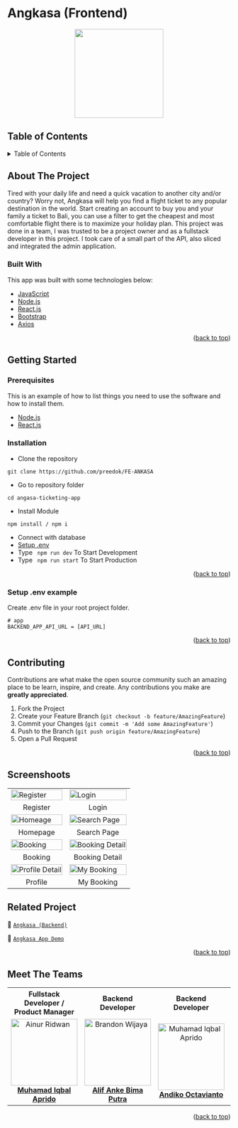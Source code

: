# Angkasa (Frontend)

<!-- Logo -->
<div align="center">
<img src="./documentation/logo.svg" align="center" width="200" height="auto" />
</div>

<!-- Table of Contents -->
## Table of Contents

<details>
  <summary>Table of Contents</summary>
  <ol>
    <li>
      <a href="#about-the-project">About The Project</a>
      <ul>
        <li><a href="#built-with">Built With</a></li>
      </ul>
    </li>
    <li>
      <a href="#getting-started">Getting Started</a>
      <ul>
        <li><a href="#prerequisites">Prerequisites</a></li>
        <li><a href="#requirements">Requirements</a></li>
        <li><a href="#installation">Installation</a></li>
        <li><a href="#setup-env-example">Setup .env example</a></li>
      </ul>
    </li>
    <li><a href="#contributing">Contributing</a></li>
    <li><a href="#screenshoots">Screenshoots</a></li>
    <li><a href="#related-project">Related Projects</a></li>
    <li><a href="#meet-the-teams">Meet The Teams</a></li>
  </ol>
</details>

<!-- About The Project -->
## About The Project
Tired with your daily life and need a quick vacation to another city and/or country?
Worry not, Angkasa will help you find a flight ticket to any popular destination in the world.
Start creating an account to buy you and your family a ticket to Bali, you can use a filter to get the cheapest and most comfortable flight there is to maximize your holiday plan.
This project was done in a team, I was trusted to be a project owner and as a fullstack developer in this project. I took care of a small part of the API, also sliced and integrated the admin application.

### Built With
This app was built with some technologies below:
- [JavaScript](https://www.javascript.com/)
- [Node.js](https://nodejs.org/en/)
- [React.js](https://reactjs.org/)
- [Bootstrap](https://getbootstrap.com/)
- [Axios](https://axios-http.com/)

<p align="right">(<a href="#top">back to top</a>)</p>

<!-- Getting Started -->
## Getting Started

### Prerequisites

This is an example of how to list things you need to use the software and how to install them.

* [Node.js](https://nodejs.org/en/download/)
* [React.js](https://reactjs.org/docs/create-a-new-react-app.html)

### Installation

- Clone the repository
```
git clone https://github.com/preedok/FE-ANKASA
```
- Go to repository folder
```
cd angasa-ticketing-app
```
- Install Module
```
npm install / npm i
```
- Connect with database
- <a href="#setup-env-example">Setup .env</a>
- Type ` npm run dev` To Start Development
- Type ` npm run start` To Start Production

<p align="right">(<a href="#top">back to top</a>)</p>

### Setup .env example

Create .env file in your root project folder.

```env
# app
BACKEND_APP_API_URL = [API_URL]
```

<p align="right">(<a href="#top">back to top</a>)</p>

<!-- Contributing -->
## Contributing

Contributions are what make the open source community such an amazing place to be learn, inspire, and create. Any contributions you make are **greatly appreciated**.

1. Fork the Project
2. Create your Feature Branch (`git checkout -b feature/AmazingFeature`)
3. Commit your Changes (`git commit -m 'Add some AmazingFeature'`)
4. Push to the Branch (`git push origin feature/AmazingFeature`)
5. Open a Pull Request

<p align="right">(<a href="#top">back to top</a>)</p>

<!-- Screenshoots -->
## Screenshoots
<table>
  <tr>
    <td><image src="./documentation/register.jpeg" alt="Register" width=100% ></td>
    <td><image src="./documentation/login.jpeg" alt="Login" width=100%/></td>
  </tr>
  <tr>
    <td align="center">Register</td>
    <td align="center">Login</td>
  </tr>
  
  <tr>
    <td><image src="./documentation/home.png" alt="Homeage" width=100%></td>
    <td><image src="./documentation/search.png" alt="Search Page" width=100%></td>
  </tr>
  <tr>
      <td align="center">Homepage</td>
      <td align="center">Search Page</td>
  </tr>

  <tr>
    <td><image src="./documentation/booking.png" alt="Booking" width=100%></td>
    <td><image src="./documentation/booking-detail.jpeg" alt="Booking Detail" width=100%/></td>
  </tr>
   <tr>
    <td align="center">Booking</td>
    <td align="center">Booking Detail</td>
  </tr>
  
  <tr>
    <td><image src="./documentation/profile.png" alt="Profile Detail" width=100%></td>
    <td><image src="./documentation/my-booking.png" alt="My Booking" width=100%></td>
  </tr>
  <tr>
      <td align="center">Profile</td>
       <td align="center">My Booking</td>
  </tr>
</table>


<!-- Related Projects -->
## Related Project
:rocket: [`Angkasa (Backend)`](https://github.com/alifankebima/ankasa-backend)

:rocket: [`Angkasa App Demo`](https://insancitaticket.vercel.app/)

<p align="right">(<a href="#top">back to top</a>)</p>

<!-- Meet The Teams -->
## Meet The Teams

<center>
  <table align="center">
    <tr>
    <th>Fullstack Developer / Product Manager</th>
      <th>Backend Developer</th>
      <th>Backend Developer</th>
      <th>Backend Developer</th>
      <th>Frontend Developer</th>
      <th>Frontend Developer</th>
    </tr>
    <tr>
      <td align="center">
        <a href="https://github.com/preedok">
          <img width="150" src="https://avatars.githubusercontent.com/u/65219158?v=4" alt="Ainur Ridwan"><br/>
          <b>Muhamad Iqbal Aprido</b>
        </a>
      </td>
      <td align="center">
        <a href=https://github.com/alifankebima">
          <img width="150" src="https://avatars.githubusercontent.com/u/68231097?v=4" alt="Brandon Wijaya"><br/>
          <b>Alif Anke Bima Putra</b>
        </a>
      </td>
      <td align="center">
        <a href="https://github.com/andiko">
          <img width="150" src="https://avatars.githubusercontent.com/u/88433068?v=4" alt="Muhamad Iqbal Aprido"><br/>
          <b>Andiko Octavianto</b>
        </a>
      </td>
      <td align="center">
        <a href="https://github.com/rrizalyuniar">
          <img width="150" src="https://avatars.githubusercontent.com/u/47409386?v=4" alt="Rahmat Furqon"><br/>
          <b>Rizal Yuniar</b>
        </a>
      </td>
      <td align="center">
        <a href="https://github.com/hosealeonardo18">
          <img width="150" src="https://avatars.githubusercontent.com/u/64400928?v=4" alt="Vicko Maris Septiadi"><br/>
          <b>Hose Leonardo</b>
        </a>
      </td><td align="center">
        <a href=https://github.com/RezaldhoArmadhani">
          <img width="150" src="https://avatars.githubusercontent.com/u/64400928?v=4" alt="Vicko Maris Septiadi"><br/>
          <b>Rezaldo Armadani</b>
        </a>
      </td>
    </tr>
  </table>
</center>

<p align="right">(<a href="#top">back to top</a>)</p>

